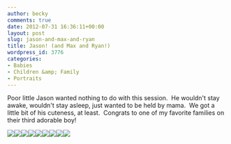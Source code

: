 ```yaml
---
author: becky
comments: true
date: 2012-07-31 16:36:11+00:00
layout: post
slug: jason-and-max-and-ryan
title: Jason! (and Max and Ryan!)
wordpress_id: 3776
categories:
- Babies
- Children &amp; Family
- Portraits
---
```


Poor little Jason wanted nothing to do with this session.  He wouldn't stay awake, wouldn't stay asleep, just wanted to be held by mama.  We got a little bit of his cuteness, at least.  Congrats to one of my favorite families on their third adorable boy!

[![](http://www.beckyjenson.com/wp-content/uploads/2012/07/blog-July12-0002-21.jpg)](http://www.beckyjenson.com/wp-content/uploads/2012/07/blog-July12-0002-21.jpg)[![](http://www.beckyjenson.com/wp-content/uploads/2012/07/blog-July12-0001-21.jpg)](http://www.beckyjenson.com/wp-content/uploads/2012/07/blog-July12-0001-21.jpg)[![](http://www.beckyjenson.com/wp-content/uploads/2012/07/blog-July12-00031.jpg)](http://www.beckyjenson.com/wp-content/uploads/2012/07/blog-July12-00031.jpg)[![](http://www.beckyjenson.com/wp-content/uploads/2012/07/blog-July12-00041.jpg)](http://www.beckyjenson.com/wp-content/uploads/2012/07/blog-July12-00041.jpg)[![](http://www.beckyjenson.com/wp-content/uploads/2012/07/blog-July12-00051.jpg)](http://www.beckyjenson.com/wp-content/uploads/2012/07/blog-July12-00051.jpg)[![](http://www.beckyjenson.com/wp-content/uploads/2012/07/blog-July12-00011.jpg)](http://www.beckyjenson.com/wp-content/uploads/2012/07/blog-July12-00011.jpg)[![](http://www.beckyjenson.com/wp-content/uploads/2012/07/blog-July12-00021.jpg)](http://www.beckyjenson.com/wp-content/uploads/2012/07/blog-July12-00021.jpg)[![](http://www.beckyjenson.com/wp-content/uploads/2012/07/blog-July12-00071.jpg)](http://www.beckyjenson.com/wp-content/uploads/2012/07/blog-July12-00071.jpg)[![](http://www.beckyjenson.com/wp-content/uploads/2012/07/blog-July12-00061.jpg)](http://www.beckyjenson.com/wp-content/uploads/2012/07/blog-July12-00061.jpg)
